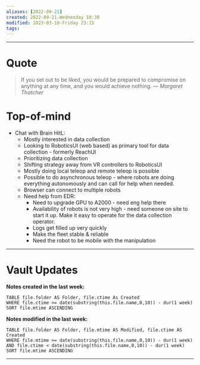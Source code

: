 ```yaml
---
aliases: [2022-09-21]
created: 2022-09-21-Wednesday 10:38
modified: 2023-03-10-Friday 23:15
tags: 
---
```



---

# Quote
> If you set out to be liked, you would be prepared to compromise on anything at any time, and you would achieve nothing.
> — <cite>Margaret Thatcher</cite>

# Top-of-mind
- Chat with Brain HitL:
	- Mostly interested in data collection
	- Looking to RoboticsUI (web based) as primary tool for data collection - formerly ReachUI
	- Prioritizing data collection
	- Shifting strategy away from VR controllers to RoboticsUI
	- Mostly doing local teleop and remote teleop is possible
	- Possible to do asynchronous teleop - where robots are doing everything autonomously and can call for help when needed.
	- Browser can connect to multiple robots
	- Need help from EDR:
		- Need to upgrade GPU to A2000 - need eng help there
		- Availability of robots is not very high - need someone on site to start it up. Make it easy to operate for the data collection operator.
		- Logs get filled up very quickly
		- Make the fleet stable & reliable
		- Need the robot to be mobile with the manipulation

---

# Vault Updates

**Notes created in the last week:**

``` dataview
TABLE file.folder AS Folder, file.ctime As Created
WHERE file.ctime >= date(substring(this.file.name,0,10)) - dur(1 week) 
SORT file.mtime ASCENDING
```

**Notes modified in the last week:**

``` dataview
TABLE file.folder AS Folder, file.mtime AS Modified, file.ctime AS Created
WHERE file.mtime >= date(substring(this.file.name,0,10)) - dur(1 week) 
AND file.ctime < date(substring(this.file.name,0,10)) - dur(1 week)
SORT file.mtime ASCENDING
```
---
